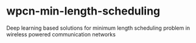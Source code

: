 # wpcn-min-length-scheduling
Deep learning based solutions for minimum length scheduling problem in wireless powered communication networks
